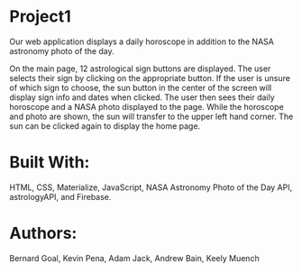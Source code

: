 # Project1
Our web application displays a daily horoscope in addition to the NASA astronomy photo of the day.  


On the main page, 12 astrological sign buttons are displayed. The user selects their sign by clicking on the appropriate button.  If the user is unsure of which sign to choose, the sun button in the center of the screen will display sign info and dates when clicked. The user then sees their daily horoscope and a NASA photo displayed to the page.
While the horoscope and photo are shown, the sun will transfer to the upper left hand corner. The sun can be clicked again to display the home page.  


# Built With:
HTML, CSS, Materialize, JavaScript, NASA Astronomy Photo of the Day API, astrologyAPI, and Firebase.  


# Authors:
Bernard Goal, 
Kevin Pena, 
Adam Jack, 
Andrew Bain, 
Keely Muench